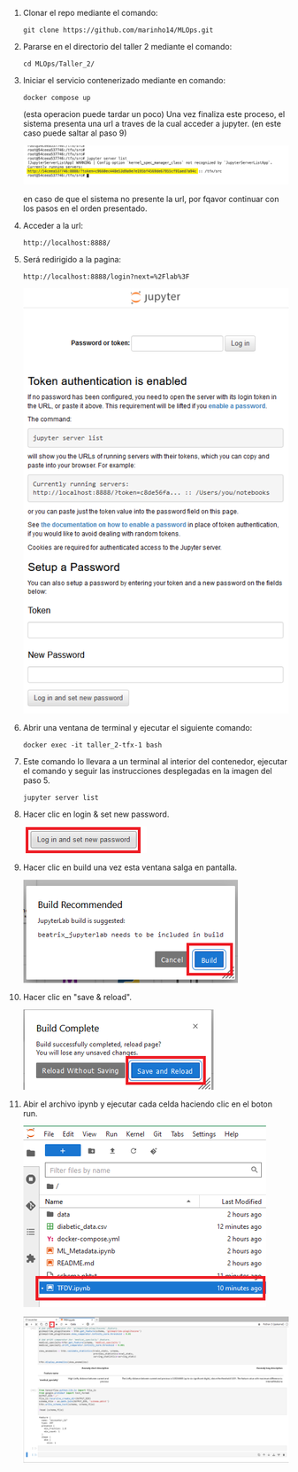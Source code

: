 1. Clonar el repo mediante el comando:
    ```shell
    git clone https://github.com/marinho14/MLOps.git
    
2. Pararse en el directorio del taller 2 mediante el comando:
    ```shell
    cd MLOps/Taller_2/
    
3. Iniciar el servicio contenerizado mediante en comando:
    ```shell
    docker compose up
    ```
    
    (esta operacion puede tardar un poco)
    Una vez finaliza este proceso, el sistema presenta una url a traves de la cual acceder a jupyter.
    (en este caso puede saltar al paso 9)

    ![alt text](https://github.com/marinho14/MLOps/blob/main/Taller_2/imagenes/MicrosoftTeams-image.png)

    en caso de que el sistema no presente la url, por fqavor continuar con los pasos en el orden presentado.
    
4. Acceder a la url:
    ```shell
    http://localhost:8888/
    
5. Será redirigido a la pagina:
    ```shell
    http://localhost:8888/login?next=%2Flab%3F
    ```

    ![alt text](https://github.com/marinho14/MLOps/blob/main/Taller_2/imagenes/Captura%20de%20pantalla%202024-02-18%20180426.png)

6. Abrir una ventana de terminal y ejecutar el siguiente comando:
    ```shell
    docker exec -it taller_2-tfx-1 bash
    
7. Este comando lo llevara a un terminal al interior del contenedor, ejecutar el comando y seguir
   las instrucciones desplegadas en la imagen del paso 5.
    ```shell
    jupyter server list

8. Hacer clic en login & set new password.
   
   ![alt text](https://github.com/marinho14/MLOps/blob/main/Taller_2/imagenes/Captura%20de%20pantalla%202024-02-18%20181247.png)
   
9. Hacer clic en build una vez esta ventana salga en pantalla.
 
   ![alt text](https://github.com/marinho14/MLOps/blob/main/Taller_2/imagenes/Captura%20de%20pantalla%202024-02-18%20181227.png)

10. Hacer clic en "save & reload".
 
    ![alt text](https://github.com/marinho14/MLOps/blob/main/Taller_2/imagenes/Captura%20de%20pantalla%202024-02-18%20195320.png)

11. Abir el archivo ipynb y ejecutar cada celda haciendo clic en el boton run.
    
    ![alt text](https://github.com/marinho14/MLOps/blob/main/Taller_2/imagenes/Captura%20de%20pantalla%202024-02-18%20200601.png)

    ![alt text](https://github.com/marinho14/MLOps/blob/main/Taller_2/imagenes/Captura%20de%20pantalla%202024-02-18%20200618.png)
    
